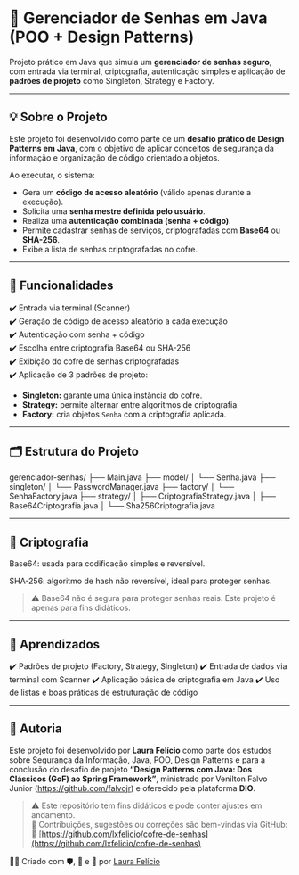 # 🔐 Gerenciador de Senhas em Java (POO + Design Patterns)

Projeto prático em Java que simula um **gerenciador de senhas seguro**, com entrada via terminal, criptografia, autenticação simples e aplicação de **padrões de projeto** como Singleton, Strategy e Factory.

---

## 💡 Sobre o Projeto

Este projeto foi desenvolvido como parte de um **desafio prático de Design Patterns em Java**, com o objetivo de aplicar conceitos de segurança da informação e organização de código orientado a objetos.

Ao executar, o sistema:

- Gera um **código de acesso aleatório** (válido apenas durante a execução).
- Solicita uma **senha mestre definida pelo usuário**.
- Realiza uma **autenticação combinada (senha + código)**.
- Permite cadastrar senhas de serviços, criptografadas com **Base64** ou **SHA-256**.
- Exibe a lista de senhas criptografadas no cofre.

---

## 🔧 Funcionalidades

✔️ Entrada via terminal (Scanner)  
✔️ Geração de código de acesso aleatório a cada execução  
✔️ Autenticação com senha + código  
✔️ Escolha entre criptografia Base64 ou SHA-256  
✔️ Exibição do cofre de senhas criptografadas  
✔️ Aplicação de 3 padrões de projeto:

- **Singleton:** garante uma única instância do cofre.
- **Strategy:** permite alternar entre algoritmos de criptografia.
- **Factory:** cria objetos `Senha` com a criptografia aplicada.

---

## 🗂️ Estrutura do Projeto

gerenciador-senhas/
├── Main.java
├── model/
│   └── Senha.java
├── singleton/
│   └── PasswordManager.java
├── factory/
│   └── SenhaFactory.java
├── strategy/
│   ├── CriptografiaStrategy.java
│   ├── Base64Criptografia.java
│   └── Sha256Criptografia.java

---

## 🔐 Criptografia

Base64: usada para codificação simples e reversível.

SHA-256: algoritmo de hash não reversível, ideal para proteger senhas.


> ⚠️ Base64 não é segura para proteger senhas reais. Este projeto é apenas para fins didáticos.

---

## 🧠 Aprendizados

✔️ Padrões de projeto (Factory, Strategy, Singleton)
✔️ Entrada de dados via terminal com Scanner
✔️ Aplicação básica de criptografia em Java
✔️ Uso de listas e boas práticas de estruturação de código

---

## 🧠 Autoria

Este projeto foi desenvolvido por **Laura Felício** como parte dos estudos sobre Segurança da Informação, Java, POO, Design Patterns e para a conclusão do desafio de projeto **“Design Patterns com Java: Dos Clássicos (GoF) ao Spring Framework”**, ministrado por Venilton Falvo Junior (https://github.com/falvojr) e oferecido pela plataforma **DIO**.

> ⚠️ Este repositório tem fins didáticos e pode conter ajustes em andamento.  
> 💬 Contribuições, sugestões ou correções são bem-vindas via GitHub:
> 🔗 [https://github.com/lxfelicio/cofre-de-senhas](https://github.com/lxfelicio/cofre-de-senhas)

🧑‍💻 Criado com 🛡️, 🔐 e 🧩 por [Laura Felício](https://github.com/lxfelicio)
